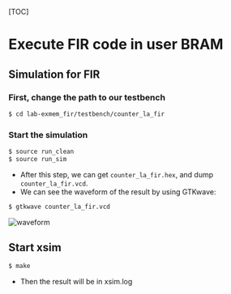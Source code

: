 [TOC]

# Execute FIR code in user BRAM

## Simulation for FIR
### First, change the path to our testbench
```sh
$ cd lab-exmem_fir/testbench/counter_la_fir
```
### Start the simulation
```sh
$ source run_clean
$ source run_sim
```
- After this step, we can get `counter_la_fir.hex`,
and dump `counter_la_fir.vcd`.
- We can see the waveform of the result by using GTKwave:
```sh
$ gtkwave counter_la_fir.vcd
```
![waveform](https://github.com/vic9112/SOC/assets/137171415/427f4c89-52ce-43b2-817f-09cb9f8dc8e7)

## Start xsim
```sh
$ make
```
- Then the result will be in xsim.log
